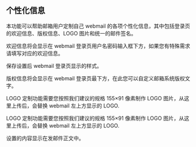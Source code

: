 ## 个性化信息

本功能可以帮助邮箱用户定制自己 webmail 的各项个性化信息，其中包括登录页的欢迎信息、版权信息、LOGO 图片和统一的邮件签名。


欢迎信息将会显示在 webmail 登录页用户名密码输入框下方，如果您有特殊需求请填写对应的欢迎信息。




保存设置后 webmail 登录页显示的样式。


版权信息将会显示在 webmail 登录页最下方，在此您可以自定义邮箱系统版权文字。


LOGO 定制功能需要您按照我们建议的规格 155×91 像素制作 LOGO 图片，从这里上传后，会替换 webmail 左上方显示的 LOGO.


LOGO 定制功能需要您按照我们建议的规格 155×91 像素制作 LOGO 图片，从这里上传后，会替换 webmail 左上方显示的 LOGO.


设置的内容显示在发邮件正文中。

